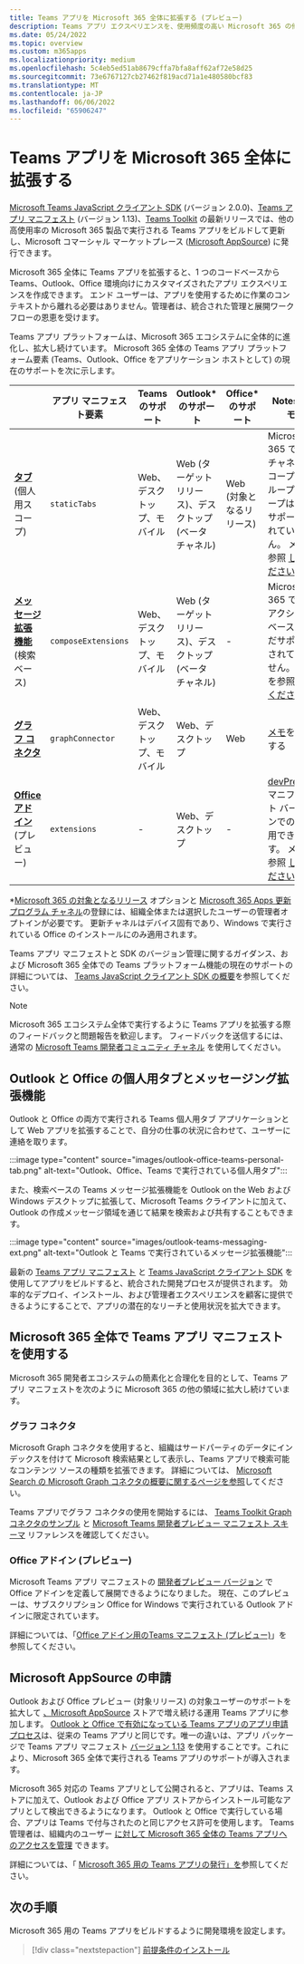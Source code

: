 ```yaml
---
title: Teams アプリを Microsoft 365 全体に拡張する (プレビュー)
description: Teams アプリ エクスペリエンスを、使用頻度の高い Microsoft 365 の他の領域に拡張します
ms.date: 05/24/2022
ms.topic: overview
ms.custom: m365apps
ms.localizationpriority: medium
ms.openlocfilehash: 5c4eb5ed51ab8679cffa7bfa8aff62af72e58d25
ms.sourcegitcommit: 73e6767127cb27462f819acd71a1e480580bcf83
ms.translationtype: MT
ms.contentlocale: ja-JP
ms.lasthandoff: 06/06/2022
ms.locfileid: "65906247"
---
```

# <a name="extend-teams-apps-across-microsoft-365"></a>Teams アプリを Microsoft 365 全体に拡張する

[Microsoft Teams JavaScript クライアント SDK](../tabs/how-to/using-teams-client-sdk.md) (バージョン 2.0.0)、[Teams アプリ マニフェスト](../resources/schema/manifest-schema.md) (バージョン 1.13)、[Teams Toolkit](../toolkit/visual-studio-code-overview.md) の最新リリースでは、他の高使用率の Microsoft 365 製品で実行される Teams アプリをビルドして更新し、Microsoft コマーシャル マーケットプレース ([Microsoft AppSource](https://appsource.microsoft.com/)) に発行できます。

Microsoft 365 全体に Teams アプリを拡張すると、1 つのコードベースから Teams、Outlook、Office 環境向けにカスタマイズされたアプリ エクスペリエンスを作成できます。 エンド ユーザーは、アプリを使用するために作業のコンテキストから離れる必要はありません。管理者は、統合された管理と展開ワークフローの恩恵を受けます。

Teams アプリ プラットフォームは、Microsoft 365 エコシステムに全体的に進化し、拡大し続けています。 Microsoft 365 全体の Teams アプリ プラットフォーム要素 (Teams、Outlook、Office をアプリケーション ホストとして) の現在のサポートを次に示します。

|          | アプリ マニフェスト要素 | Teams のサポート |Outlook* のサポート | Office* のサポート | Notes (メモ) |
|--|--|--|--|--|--|
| [**タブ**](../tabs/what-are-tabs.md) (個人用スコープ)    |`staticTabs`  | Web、デスクトップ、モバイル | Web (ターゲット リリース)、デスクトップ (ベータ チャネル) | Web (対象となるリリース)| Microsoft 365 では、チャネルスコープとグループ スコープはまだサポートされていません。 メモを参照 [してください](../tabs/how-to/using-teams-client-sdk.md#microsoft-365-support-running-teams-apps-in-office-and-outlook)。
| [**メッセージ拡張機能**](../messaging-extensions/what-are-messaging-extensions.md) (検索ベース)| `composeExtensions` | Web、デスクトップ、モバイル| Web (ターゲット リリース)、デスクトップ (ベータ チャネル)| - |Microsoft 365 では、アクション ベースはまだサポートされていません。 メモを参照 [してください](extend-m365-teams-message-extension.md#preview-your-message-extension-in-outlook)。 |
| [**グラフ コネクタ**](/microsoftsearch/connectors-overview)| `graphConnector` | Web、デスクトップ、モバイル| Web、デスクトップ | Web| [メモ](#graph-connectors)を表示する
| [**Office アドイン**](/office/dev/add-ins/develop/json-manifest-overview) (プレビュー) | `extensions` | - | Web、デスクトップ | - | [devPreview](../resources/schema/manifest-schema-dev-preview.md) マニフェスト バージョンでのみ使用できます。 メモを参照 [してください](#office-add-ins-preview)。|

\*[Microsoft 365 の対象となるリリース](/microsoft-365/admin/manage/release-options-in-office-365) オプションと [Microsoft 365 Apps 更新プログラム チャネル](/deployoffice/change-update-channels)の登録には、組織全体または選択したユーザーの管理者オプトインが必要です。 更新チャネルはデバイス固有であり、Windows で実行されている Office のインストールにのみ適用されます。

Teams アプリ マニフェストと SDK のバージョン管理に関するガイダンス、および Microsoft 365 全体での Teams プラットフォーム機能の現在のサポートの詳細については、 [Teams JavaScript クライアント SDK の概要](../tabs/how-to/using-teams-client-sdk.md)を参照してください。

> [!NOTE]
> Microsoft 365 エコシステム全体で実行するように Teams アプリを拡張する際のフィードバックと問題報告を歓迎します。 フィードバックを送信するには、通常の [Microsoft Teams 開発者コミュニティ チャネル](/microsoftteams/platform/feedback) を使用してください。

## <a name="personal-tabs-and-messaging-extensions-in-outlook-and-office"></a>Outlook と Office の個人用タブとメッセージング拡張機能

Outlook と Office の両方で実行される Teams 個人用タブ アプリケーションとして Web アプリを拡張することで、自分の仕事の状況に合わせて、ユーザーに連絡を取ります。

:::image type="content" source="images/outlook-office-teams-personal-tab.png" alt-text="Outlook、Office、Teams で実行されている個人用タブ":::

また、検索ベースの Teams メッセージ拡張機能を Outlook on the Web および Windows デスクトップに拡張して、Microsoft Teams クライアントに加えて、Outlook の作成メッセージ領域を通じて結果を検索および共有することもできます。

:::image type="content" source="images/outlook-teams-messaging-ext.png" alt-text="Outlook と Teams で実行されているメッセージ拡張機能":::

最新の [Teams アプリ マニフェスト](../resources/schema/manifest-schema.md) と [Teams JavaScript クライアント SDK](../tabs/how-to/using-teams-client-sdk.md) を使用してアプリをビルドすると、統合された開発プロセスが提供されます。 効率的なデプロイ、インストール、および管理者エクスペリエンスを顧客に提供できるようにすることで、アプリの潜在的なリーチと使用状況を拡大できます。

## <a name="use-teams-app-manifest-across-microsoft-365"></a>Microsoft 365 全体で Teams アプリ マニフェストを使用する

Microsoft 365 開発者エコシステムの簡素化と合理化を目的として、Teams アプリ マニフェストを次のように Microsoft 365 の他の領域に拡大し続けています。

### <a name="graph-connectors"></a>グラフ コネクタ

Microsoft Graph コネクタを使用すると、組織はサードパーティのデータにインデックスを付けて Microsoft 検索結果として表示し、Teams アプリで検索可能なコンテンツ ソースの種類を拡張できます。
詳細については、 [Microsoft Search の Microsoft Graph コネクタの概要に関するページを参照](/microsoftsearch/connectors-overview)してください。

Teams アプリでグラフ コネクタの使用を開始するには、 [Teams Toolkit Graph コネクタのサンプル](https://aka.ms/teamsfx-graph-connector-sample) と [Microsoft Teams 開発者プレビュー マニフェスト スキーマ](../resources/schema/manifest-schema-dev-preview.md) リファレンスを確認してください。

### <a name="office-add-ins-preview"></a>Office アドイン (プレビュー)

Microsoft Teams アプリ マニフェストの [開発者プレビュー バージョン](../resources/schema/manifest-schema-dev-preview.md) で Office アドインを定義して展開できるようになりました。 現在、このプレビューは、サブスクリプション Office for Windows で実行されている Outlook アドインに限定されています。

詳細については、「[Office アドイン用のTeams マニフェスト (プレビュー)](/office/dev/add-ins/develop/json-manifest-overview)」を参照してください。

## <a name="microsoft-appsource-submission"></a>Microsoft AppSource の申請

Outlook および Office プレビュー (対象リリース) の対象ユーザーのサポートを拡大して [、Microsoft AppSource](https://appsource.microsoft.com/) ストアで増え続ける運用 Teams アプリに参加します。 [Outlook と Office で有効になっている Teams アプリのアプリ申請プロセス](../concepts/deploy-and-publish/appsource/publish.md)は、従来の Teams アプリと同じです。唯一の違いは、アプリ パッケージで Teams アプリ マニフェスト [バージョン 1.13](../tabs/how-to/using-teams-client-sdk.md) を使用することです。これにより、Microsoft 365 全体で実行される Teams アプリのサポートが導入されます。

Microsoft 365 対応の Teams アプリとして公開されると、アプリは、Teams ストアに加えて、Outlook および Office アプリ ストアからインストール可能なアプリとして検出できるようになります。 Outlook と Office で実行している場合、アプリは Teams で付与されたのと同じアクセス許可を使用します。 Teams 管理者は、組織内のユーザー [に対して Microsoft 365 全体の Teams アプリへのアクセスを管理](/MicrosoftTeams/manage-third-party-teams-apps) できます。

詳細については、「 [Microsoft 365 用の Teams アプリの発行」を](publish.md)参照してください。

## <a name="next-step"></a>次の手順

Microsoft 365 用の Teams アプリをビルドするように開発環境を設定します。

> [!div class="nextstepaction"]
> [前提条件のインストール](prerequisites.md)
